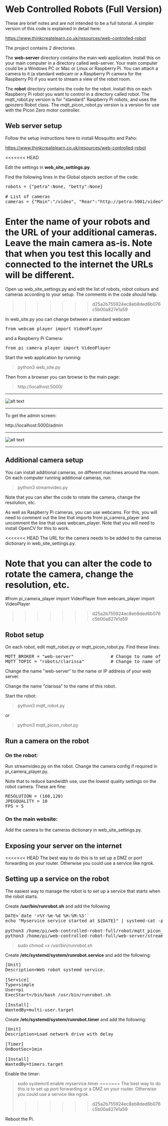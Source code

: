 # Web Controlled Robots (Full Version)

These are brief notes and are not intended to be a full tutorial.  A simpler version of this code is explained in detail here:

https://www.thinkcreatelearn.co.uk/resources/web-controlled-robot


The project contains 2 directories.  

The **web-server** directory contains the main web application.  Install this on your main computer in a directory called web-server.  Your main computer could be a Windows PC or Mac or Linux or Raspberry Pi.  You can attach a camera to it (a standard webcam or a Raspberry Pi camera for the Raspberry Pi) if you want to stream a view of the robot room.

The **robot** directory contains the code for the robot.  Install this on each Raspberry Pi robot you want to control in a directory called robot.  The mqtt_robot.py version is for "standard" Raspberry Pi robots, and uses the gpiozero Robot class.  The mqtt_picon_robot.py version is a version for use with the Picon Zero motor controller.

## Web server setup

Follow the setup instructions here to install Mosquitto and Paho:

https://www.thinkcreatelearn.co.uk/resources/web-controlled-robot

<<<<<<< HEAD

Edit the settings in **web_site_settings.py**.

Find the following lines in the Global objects section of the code:

<pre>
robots = {"petra":None, "betty":None}

# List of cameras
cameras = {"Main":"/video", "Rear":"http://petra:5001/video"}
</pre>

Enter the name of your robots and the URL of your additional cameras.  Leave the main camera as-is.  Note that when you test this locally and connected to the internet the URLs will be different.  
=======
Open up web_site_settings.py and edit the list of robots, robot colours and cameras according to your setup.  The comments in the code should help.
>>>>>>> d25a2b755924ec8eb8ded6b076c5b00a827e1a59

In web_site.py you can change between a standard webcam 

<pre>from webcam_player import VideoPlayer</pre>

and a Raspberry Pi Camera:

<pre>from pi_camera_player import VideoPlayer</pre>

Start the web application by running:

> python3 web_site.py

Then from a browser you can browse to the main page:

> http://localhost:5000/

---
![alt text](main_page.png "Main page")

---


To get the admin screen:

http://localhost:5000/admin

---

![alt text](admin_page.png "Admin page")

---

## Additional camera setup

You can install additional cameras, on different machines around the room.  On each computer running additional cameras, run:

> python3 streamvideo.py

Note that you can alter the code to rotate the camera, change the resolution, etc.

As well as Raspberry Pi cameras, you can use webcams.  For this, you will need to comment out the line that imports from pi_camera_player and uncomment the line that uses webcam_player.  Note that you will need to install OpenCV for this to work.

<<<<<<< HEAD
The URL for the camera needs to be added to the cameras dictionary in web_site_settings.py.

Note that you can alter the code to rotate the camera, change the resolution, etc.
=======
#from pi_camera_player import VideoPlayer
from webcam_player import VideoPlayer
>>>>>>> d25a2b755924ec8eb8ded6b076c5b00a827e1a59

## Robot setup

On each robot, edit mqtt_robot.py or mqtt_picon_robot.py.  Find these lines:

<pre>
MQTT_BROKER = "web-server"              # Change to name of your broker 
MQTT_TOPIC = "robots/clarissa"          # Change to name of your topic
</pre>

Change the name "web-server" to the name or IP address of your web server.

Change the name "clarissa" to the name of this robot.

Start the robot:

> python3 mqtt_robot.py

or 

> python3 mqtt_picon_robot.py

## Run a camera on the robot

### On the robot:
Run streamvideo.py on the robot.
Change the camera config if required in pi_camera_player.py.

Note that to reduce bandwidth use, use the lowest quality settings on the robot camera.  These are fine:

<pre>
RESOLUTION = (160,120)
JPEGQUALITY = 10
FPS = 5
</pre>

### On the main website:
Add the camera to the cameras dictionary in web_site_settings.py.




## Exposing your server on the internet

<<<<<<< HEAD
The best way to do this is to set up a DMZ or port forwarding on your router.  Otherwise you could use a service like ngrok.


## Setting up a service on the robot
The easiest way to manage the robot is to set up a service that starts when the robot starts.

Create  **/usr/bin/runrobot.sh** and add the following

<pre>
DATE=`date '+%Y-%m-%d %H:%M:%S'`
echo "Myservice service started at ${DATE}" | systemd-cat -p info

python3 /home/pi/web-controlled-robot-full/robot/mqtt_picon_robot.py &
python3 /home/pi/web-controlled-robot-full/web-server/streamvideo.py
</pre>

> sudo chmod +x /usr/bin/runrobot.sh

Create **/etc/systemd/system/runrobot.service** and add the following:

<pre>
[Unit]
Description=Web robot systemd service.

[Service]
Type=simple
User=pi
ExecStart=/bin/bash /usr/bin/runrobot.sh

[Install]
WantedBy=multi-user.target
</pre>

Create  **/etc/systemd/system/runrobot.timer** and add the following:

<pre>
[Unit]
Description=Load network drive with delay

[Timer]
OnBootSec=1min

[Install]
WantedBy=timers.target
</pre>

Enable the timer:

> sudo systemctl enable myservice.timer
=======
The best way to do this is to set up port forwarding or a DMZ on your router.  Otherwise you could use a service like ngrok.
>>>>>>> d25a2b755924ec8eb8ded6b076c5b00a827e1a59

Reboot the Pi.

